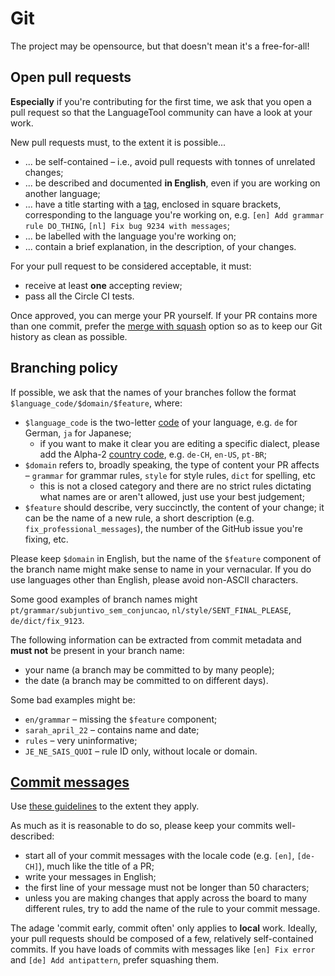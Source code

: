 # Git

The project may be opensource, but that doesn't mean it's a free-for-all!

## Open pull requests

**Especially** if you're contributing for the first time, we ask that you open a pull request so that the LanguageTool community can have a look at your work.

New pull requests must, to the extent it is possible...
- ... be self-contained – i.e., avoid pull requests with tonnes of unrelated changes;
- ... be described and documented **in English**, even if you are working on another language;
- ... have a title starting with a [tag](https://en.wikipedia.org/wiki/List_of_ISO_639-1_codes), enclosed in square brackets, corresponding to the language you're working on, e.g. `[en] Add grammar rule DO_THING`, `[nl] Fix bug 9234 with messages`;
- ... be labelled with the language you're working on;
- ... contain a brief explanation, in the description, of your changes.

For your pull request to be considered acceptable, it must:
- receive at least **one** accepting review;
- pass all the Circle CI tests.

Once approved, you can merge your PR yourself. If your PR contains more than one commit, prefer the [merge with squash](https://docs.github.com/en/repositories/configuring-branches-and-merges-in-your-repository/configuring-pull-request-merges/about-merge-methods-on-github#squashing-your-merge-commits) option so as to keep our Git history as clean as possible.


## Branching policy

If possible, we ask that the names of your branches follow the format `$language_code/$domain/$feature`, where:
- `$language_code` is the two-letter [code](https://en.wikipedia.org/wiki/List_of_ISO_639-1_codes) of your language, e.g. `de` for German, `ja` for Japanese;
    - if you want to make it clear you are editing a specific dialect, please add the Alpha-2 [country code](https://en.wikipedia.org/wiki/List_of_ISO_3166_country_codes), e.g. `de-CH`, `en-US`, `pt-BR`;
- `$domain` refers to, broadly speaking, the type of content your PR affects – `grammar` for grammar rules, `style` for style rules, `dict` for spelling, etc
    - this is not a closed category and there are no strict rules dictating what names are or aren't allowed, just use your best judgement;
- `$feature` should describe, very succinctly, the content of your change; it can be the name of a new rule, a short description (e.g. `fix_professional_messages`), the number of the GitHub issue you're fixing, etc.

Please keep `$domain` in English, but the name of the `$feature` component of the branch name might make sense to name in your vernacular. If you do use languages other than English, please avoid non-ASCII characters.

Some good examples of branch names might `pt/grammar/subjuntivo_sem_conjuncao`, `nl/style/SENT_FINAL_PLEASE`, `de/dict/fix_9123`.

The following information can be extracted from commit metadata and **must not** be present in your branch name:
- your name (a branch may be committed to by many people);
- the date (a branch may be committed to on different days).

Some bad examples might be:
- `en/grammar` – missing the `$feature` component;
- `sarah_april_22` – contains name and date;
- `rules` – very uninformative;
- `JE_NE_SAIS_QUOI` – rule ID only, without locale or domain.


## [Commit messages](https://xkcd.com/1296/)

Use [these guidelines](https://cbea.ms/git-commit/) to the extent they apply.

As much as it is reasonable to do so, please keep your commits well-described:
- start all of your commit messages with the locale code (e.g. `[en]`, `[de-CH]`), much like the title of a PR;
- write your messages in English;
- the first line of your message must not be longer than 50 characters;
- unless you are making changes that apply across the board to many different rules, try to add the name of the rule to your commit message.

The adage 'commit early, commit often' only applies to **local** work. Ideally, your pull requests should be composed of a few, relatively self-contained commits. If you have loads of commits with messages like `[en] Fix error` and `[de] Add antipattern`, prefer squashing them.
